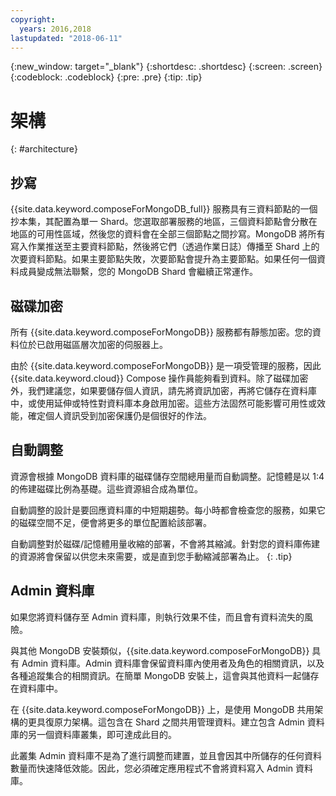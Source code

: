 ```yaml
---
copyright:
  years: 2016,2018
lastupdated: "2018-06-11"
---
```


{:new_window: target="_blank"}
{:shortdesc: .shortdesc}
{:screen: .screen}
{:codeblock: .codeblock}
{:pre: .pre}
{:tip: .tip}

# 架構 
{: #architecture}

## 抄寫

{{site.data.keyword.composeForMongoDB_full}} 服務具有三資料節點的一個抄本集，其配置為單一 Shard。您選取部署服務的地區，三個資料節點會分散在地區的可用性區域，然後您的資料會在全部三個節點之間抄寫。MongoDB 將所有寫入作業推送至主要資料節點，然後將它們（透過作業日誌）傳播至 Shard 上的次要資料節點。如果主要節點失敗，次要節點會提升為主要節點。如果任何一個資料成員變成無法聯繫，您的 MongoDB Shard 會繼續正常運作。

## 磁碟加密

所有 {{site.data.keyword.composeForMongoDB}} 服務都有靜態加密。您的資料位於已啟用磁區層次加密的伺服器上。 

由於 {{site.data.keyword.composeForMongoDB}} 是一項受管理的服務，因此 {{site.data.keyword.cloud}} Compose 操作員能夠看到資料。除了磁碟加密外，我們建議您，如果要儲存個人資訊，請先將資訊加密，再將它儲存在資料庫中，或使用延伸或特性對資料庫本身啟用加密。這些方法固然可能影響可用性或效能，確定個人資訊受到加密保護仍是個很好的作法。

## 自動調整

資源會根據 MongoDB 資料庫的磁碟儲存空間總用量而自動調整。記憶體是以 1:4 的佈建磁碟比例為基礎。這些資源組合成為單位。

自動調整的設計是要回應資料庫的中短期趨勢。每小時都會檢查您的服務，如果它的磁碟空間不足，便會將更多的單位配置給該部署。 

自動調整對於磁碟/記憶體用量收縮的部署，不會將其縮減。針對您的資料庫佈建的資源將會保留以供您未來需要，或是直到您手動縮減部署為止。
{: .tip}

## Admin 資料庫

如果您將資料儲存至 Admin 資料庫，則執行效果不佳，而且會有資料流失的風險。

與其他 MongoDB 安裝類似，{{site.data.keyword.composeForMongoDB}} 具有 Admin 資料庫。Admin 資料庫會保留資料庫內使用者及角色的相關資訊，以及各種追蹤集合的相關資訊。在簡單 MongoDB 安裝上，這會與其他資料一起儲存在資料庫中。 

在 {{site.data.keyword.composeForMongoDB}} 上，是使用 MongoDB 共用架構的更具復原力架構。這包含在 Shard 之間共用管理資料。建立包含 Admin 資料庫的另一個資料庫叢集，即可達成此目的。

此叢集 Admin 資料庫不是為了進行調整而建置，並且會因其中所儲存的任何資料數量而快速降低效能。因此，您必須確定應用程式不會將資料寫入 Admin 資料庫。
